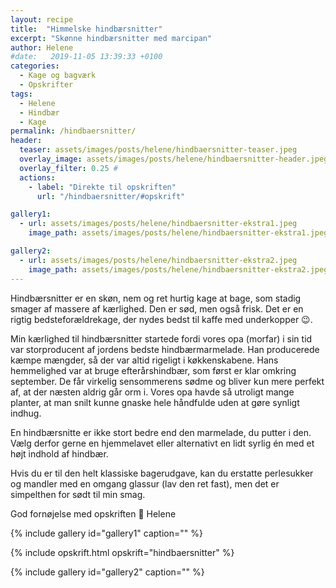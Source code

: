 ```yaml
---
layout: recipe
title:  "Himmelske hindbærsnitter"
excerpt: "Skønne hindbærsnitter med marcipan"
author: Helene
#date:   2019-11-05 13:39:33 +0100
categories:  
  - Kage og bagværk
  - Opskrifter  
tags: 
  - Helene
  - Hindbær
  - Kage
permalink: /hindbaersnitter/
header:
  teaser: assets/images/posts/helene/hindbaersnitter-teaser.jpeg
  overlay_image: assets/images/posts/helene/hindbaersnitter-header.jpeg
  overlay_filter: 0.25 # 
  actions:
    - label: "Direkte til opskriften"
      url: "/hindbaersnitter/#opskrift"

gallery1:
  - url: assets/images/posts/helene/hindbaersnitter-ekstra1.jpeg
    image_path: assets/images/posts/helene/hindbaersnitter-ekstra1.jpeg

gallery2:
  - url: assets/images/posts/helene/hindbaersnitter-ekstra2.jpeg
    image_path: assets/images/posts/helene/hindbaersnitter-ekstra2.jpeg
---
```


Hindbærsnitter er en skøn, nem og ret hurtig kage at bage, som stadig smager af massere af kærlighed. Den er sød, men også frisk.
Det er en rigtig bedsteforældrekage, der nydes bedst til kaffe med underkopper :wink:.

Min kærlighed til hindbærsnitter startede fordi vores opa (morfar) i sin tid var storproducent af jordens bedste hindbærmarmelade. Han producerede kæmpe mængder, så der var altid rigeligt i køkkenskabene. Hans hemmelighed var at bruge efterårshindbær, som først er klar omkring september. De får virkelig sensommerens sødme og bliver kun mere perfekt af, at der næsten aldrig går orm i. Vores opa havde så utroligt mange planter, at man snilt kunne gnaske hele håndfulde uden at gøre synligt indhug.

En hindbærsnitte er ikke stort bedre end den marmelade, du putter i den. Vælg derfor gerne en hjemmelavet eller alternativt en lidt syrlig én med et højt indhold af hindbær.

Hvis du er til den helt klassiske bagerudgave, kan du erstatte perlesukker og mandler med en omgang glassur (lav den ret fast), men det er simpelthen for sødt til min smag.

God fornøjelse med opskriften :blossom:
Helene

{% include gallery id="gallery1"  caption="" %}

{% include opskrift.html opskrift="hindbaersnitter" %}

{% include gallery id="gallery2"  caption="" %}